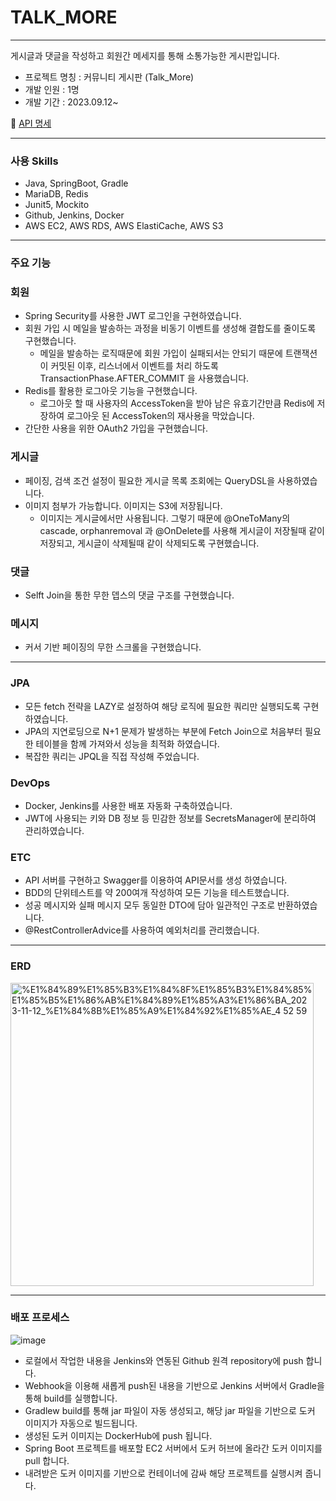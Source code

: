 # TALK_MORE

---

게시글과 댓글을 작성하고 회원간 메세지를 통해 소통가능한 게시판입니다.

- 프로젝트 명칭 : 커뮤니티 게시판 (Talk_More)
- 개발 인원 : 1명
- 개발 기간 : 2023.09.12~

📄 [API 명세](https://www.notion.so/d7225fe2a7304890adc083d624fb1854?pvs=21)

---

### 사용 Skills

- Java, SpringBoot, Gradle
- MariaDB, Redis
- Junit5, Mockito
- Github, Jenkins, Docker
- AWS EC2, AWS RDS, AWS ElastiCache, AWS S3

---

### 주요 기능

### 회원

- Spring Security를 사용한 JWT 로그인을 구현하였습니다.
- 회원 가입 시 메일을 발송하는 과정을 비동기 이벤트를 생성해 결합도를 줄이도록 구현했습니다.
    - 메일을 발송하는 로직때문에 회원 가입이 실패되서는 안되기 때문에 트랜잭션이 커밋된 이후, 리스너에서 이벤트를 처리 하도록 TransactionPhase.AFTER_COMMIT 을 사용했습니다.
- Redis를 활용한 로그아웃 기능을 구현했습니다.
    - 로그아웃 할 때 사용자의 AccessToken을 받아 남은 유효기간만큼 Redis에 저장하여 로그아웃 된 AccessToken의 재사용을 막았습니다.
- 간단한 사용을 위한 OAuth2 가입을 구현했습니다.

### 게시글

- 페이징, 검색 조건 설정이 필요한 게시글 목록 조회에는 QueryDSL을 사용하였습니다.
- 이미지 첨부가 가능합니다. 이미지는 S3에 저장됩니다.
    - 이미지는 게시글에서만 사용됩니다. 그렇기 때문에 @OneToMany의 cascade, orphanremoval 과 @OnDelete를 사용해 게시글이 저장될때 같이 저장되고, 게시글이 삭제될때 같이 삭제되도록 구현했습니다.

### 댓글

- Selft Join을 통한 무한 뎁스의 댓글 구조를 구현했습니다.

### 메시지

- 커서 기반 페이징의 무한 스크롤을 구현했습니다.

---

### JPA

- 모든 fetch 전략을 LAZY로 설정하여 해당 로직에 필요한 쿼리만 실행되도록 구현하였습니다.
- JPA의 지연로딩으로 N+1 문제가 발생하는 부분에 Fetch Join으로 처음부터 필요한 테이블을 함께 가져와서 성능을 최적화 하였습니다.
- 복잡한 쿼리는 JPQL을 직접 작성해 주었습니다.

### DevOps

- Docker, Jenkins를 사용한 배포 자동화 구축하였습니다.
- JWT에 사용되는 키와 DB 정보 등 민감한 정보를 SecretsManager에 분리하여 관리하였습니다.

### ETC

- API 서버를 구현하고 Swagger를 이용하여 API문서를 생성 하였습니다.
- BDD의 단위테스트를 약 200여개 작성하여 모든 기능을 테스트했습니다.
- 성공 메시지와 실패 메시지 모두 동일한 DTO에 담아 일관적인 구조로 반환하였습니다.
- @RestControllerAdvice를 사용하여 예외처리를 관리했습니다.

---

### ERD

<img width="485" alt="%E1%84%89%E1%85%B3%E1%84%8F%E1%85%B3%E1%84%85%E1%85%B5%E1%86%AB%E1%84%89%E1%85%A3%E1%86%BA_2023-11-12_%E1%84%8B%E1%85%A9%E1%84%92%E1%85%AE_4 52 59" src="https://github.com/hankyu0301/spring_board/assets/77604789/9c0bf176-1141-4028-9940-a40a029dcc76">

---

### 배포 프로세스

![image](https://github.com/hankyu0301/spring_board/assets/77604789/999c40fa-b445-470e-8fb2-9b1bcb58a568)

- 로컬에서 작업한 내용을 Jenkins와 연동된 Github 원격 repository에 push 합니다.
- Webhook을 이용해 새롭게 push된 내용을 기반으로 Jenkins 서버에서 Gradle을 통해 build를 실행합니다.
- Gradlew build를 통해 jar 파일이 자동 생성되고, 해당 jar 파일을 기반으로 도커 이미지가 자동으로 빌드됩니다.
- 생성된 도커 이미지는 DockerHub에 push 됩니다.
- Spring Boot 프로젝트를 배포할 EC2 서버에서 도커 허브에 올라간 도커 이미지를 pull 합니다.
- 내려받은 도커 이미지를 기반으로 컨테이너에 감싸 해당 프로젝트를 실행시켜 줍니다.
